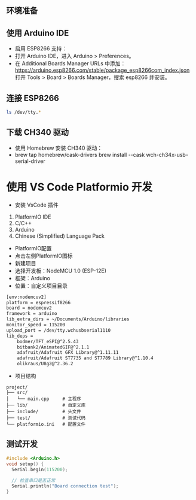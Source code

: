 ## 环境准备

## 使用 Arduino IDE
- 启用 ESP8266 支持：
- 打开 Arduino IDE，进入 Arduino > Preferences。
- 在 Additional Boards Manager URLs 中添加：
https://arduino.esp8266.com/stable/package_esp8266com_index.json
打开 Tools > Board > Boards Manager，搜索 esp8266 并安装。

## 连接 ESP8266

```bash
ls /dev/tty.*
```
## 下载 CH340 驱动

- 使用 Homebrew 安装 CH340 驱动：
- brew tap homebrew/cask-drivers
  brew install --cask wch-ch34x-usb-serial-driver

# 使用 VS Code Platformio 开发

- 安装 VsCode 插件

1. PlatformIO IDE
2. C/C++ 
3. Arduino 
4. Chinese (Simplified) Language Pack

- PlatformIO配置
- 点击左侧PlatformIO图标
- 新建项目
- 选择开发板：NodeMCU 1.0 (ESP-12E)
- 框架：Arduino 
- 位置：自定义项目目录

```bash
[env:nodemcuv2]
platform = espressif8266
board = nodemcuv2
framework = arduino
lib_extra_dirs = ~/Documents/Arduino/libraries
monitor_speed = 115200
upload_port = /dev/tty.wchusbserial1110
lib_deps = 
	bodmer/TFT_eSPI@^2.5.43
	bitbank2/AnimatedGIF@^2.1.1
	adafruit/Adafruit GFX Library@^1.11.11
	adafruit/Adafruit ST7735 and ST7789 Library@^1.10.4
	olikraus/U8g2@^2.36.2

```
- 项目结构
```
project/
├── src/
│   └── main.cpp     # 主程序
├── lib/             # 自定义库
├── include/         # 头文件
├── test/            # 测试代码
└── platformio.ini   # 配置文件
```
## 测试开发

```c
#include <Arduino.h>
void setup() {
  Serial.begin(115200);
  
  // 检查串口是否正常
  Serial.println("Board connection test");
}
```